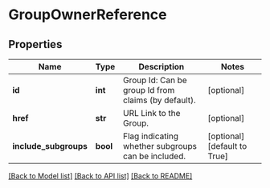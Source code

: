 # GroupOwnerReference

## Properties
Name | Type | Description | Notes
------------ | ------------- | ------------- | -------------
**id** | **int** | Group Id: Can be group Id from claims (by default). | [optional] 
**href** | **str** | URL Link to the Group. | [optional] 
**include_subgroups** | **bool** | Flag indicating whether subgroups can be included. | [optional] [default to True]

[[Back to Model list]](../README.md#documentation-for-models) [[Back to API list]](../README.md#documentation-for-api-endpoints) [[Back to README]](../README.md)

